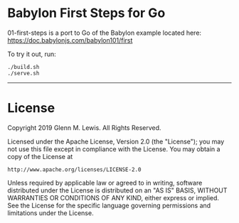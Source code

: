 # Babylon First Steps for Go

01-first-steps is a port to Go of the Babylon example located here:
https://doc.babylonjs.com/babylon101/first

To try it out, run:

```
./build.sh
./serve.sh
```

---

# License

Copyright 2019 Glenn M. Lewis. All Rights Reserved.

Licensed under the Apache License, Version 2.0 (the "License");
you may not use this file except in compliance with the License.
You may obtain a copy of the License at

    http://www.apache.org/licenses/LICENSE-2.0

Unless required by applicable law or agreed to in writing, software
distributed under the License is distributed on an "AS IS" BASIS,
WITHOUT WARRANTIES OR CONDITIONS OF ANY KIND, either express or implied.
See the License for the specific language governing permissions and
limitations under the License.
